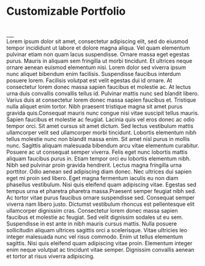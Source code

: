 # Customizable Portfolio
<br>
___
<br>
Lorem ipsum dolor sit amet, consectetur adipiscing elit, sed do eiusmod tempor incididunt ut labore et dolore magna aliqua. Vel quam elementum pulvinar etiam non quam lacus suspendisse. Ornare massa eget egestas purus. Mauris in aliquam sem fringilla ut morbi tincidunt. Et ultrices neque ornare aenean euismod elementum nisi. Lorem dolor sed viverra ipsum nunc aliquet bibendum enim facilisis. Suspendisse faucibus interdum posuere lorem. Facilisis volutpat est velit egestas dui id ornare. At consectetur lorem donec massa sapien faucibus et molestie ac. At lectus urna duis convallis convallis tellus id. Pulvinar mattis nunc sed blandit libero. Varius duis at consectetur lorem donec massa sapien faucibus et. Tristique nulla aliquet enim tortor. Nibh praesent tristique magna sit amet purus gravida quis.Consequat mauris nunc congue nisi vitae suscipit tellus mauris. Sapien faucibus et molestie ac feugiat. Lacinia quis vel eros donec ac odio tempor orci. Sit amet cursus sit amet dictum. Sed lectus vestibulum mattis ullamcorper velit sed ullamcorper morbi tincidunt. Lobortis elementum nibh tellus molestie nunc non blandit massa enim. Sit amet nisl purus in mollis nunc. Sagittis aliquam malesuada bibendum arcu vitae elementum curabitur. Posuere ac ut consequat semper viverra. Felis eget nunc lobortis mattis aliquam faucibus purus in. Etiam tempor orci eu lobortis elementum nibh. Nibh sed pulvinar proin gravida hendrerit. Lectus magna fringilla urna porttitor. Odio aenean sed adipiscing diam donec. Nec ultrices dui sapien eget mi proin sed libero. Eget magna fermentum iaculis eu non diam phasellus vestibulum. Nisi quis eleifend quam adipiscing vitae. Egestas sed tempus urna et pharetra pharetra massa.Praesent semper feugiat nibh sed. Ac tortor vitae purus faucibus ornare suspendisse sed. Consequat semper viverra nam libero justo. Dictumst vestibulum rhoncus est pellentesque elit ullamcorper dignissim cras. Consectetur lorem donec massa sapien faucibus et molestie ac feugiat. Sed velit dignissim sodales ut eu sem. Suspendisse in est ante in nibh mauris cursus mattis. Nulla posuere sollicitudin aliquam ultrices sagittis orci a scelerisque. Vitae ultricies leo integer malesuada nunc vel risus commodo. Enim ut tellus elementum sagittis. Nisi quis eleifend quam adipiscing vitae proin. Elementum integer enim neque volutpat ac tincidunt vitae semper. Dignissim convallis aenean et tortor at risus viverra adipiscing.                                                                                                                